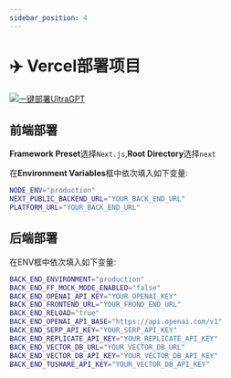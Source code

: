 ```yaml
---
sidebar_position: 4
---
```


# ✈️ Vercel部署项目

[![一键部署UltraGPT](https://vercel.com/button)](https://vercel.com/new/clone?repository-url=https%3A%2F%2Fgithub.com%2Fvercel%2Fnext.js%2Ftree%2Fcanary%2Fexamples%2Fhello-world)

## 前端部署
**Framework Preset**选择`Next.js`,**Root Directory**选择`next`

在**Environment Variables**框中依次填入如下变量:

```bash
NODE_ENV="production"
NEXT_PUBLIC_BACKEND_URL="YOUR_BACK_END_URL"
PLATFORM_URL="YOUR_BACK_END_URL"
```

## 后端部署

在ENV框中依次填入如下变量:

```bash
BACK_END_ENVIRONMENT="production"
BACK_END_FF_MOCK_MODE_ENABLED="false"
BACK_END_OPENAI_API_KEY="YOUR_OPENAI_KEY"
BACK_END_FRONTEND_URL="YOUR_FROND_END_URL"
BACK_END_RELOAD="true"
BACK_END_OPENAI_API_BASE="https://api.openai.com/v1"
BACK_END_SERP_API_KEY="YOUR_SERP_API_KEY"
BACK_END_REPLICATE_API_KEY="YOUR_REPLICATE_API_KEY"
BACK_END_VECTOR_DB_URL="YOUR_VECTOR_DB_URL"
BACK_END_VECTOR_DB_API_KEY="YOUR_VECTOR_DB_API_KEY"
BACK_END_TUSHARE_API_KEY="YOUR_VECTOR_DB_API_KEY"
```